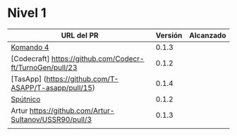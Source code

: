 # Nivel 1

| URL del PR | Versión | Alcanzado |
|------------|---------|-----------|
| [Komando 4](https://github.com/Komando4ediae/komando4Project/pull/8)  |  0.1.3       |           |
| [Codecraft] https://github.com/Codecr-ft/TurnoGen/pull/23 |   0.1.2      |           |
| [TasApp] (https://github.com/T-ASAPP/T-asapp/pull/15)     |  0.1.4       |           |
| [Spútnico](https://github.com/Sputnikomk2/ProyectoSputniko.git)   |   0.1.2    |           |
| Artur  https://github.com/Artur-Sultanov/USSR90/pull/3    |  0.1.3    |           |
|            |         |           |
